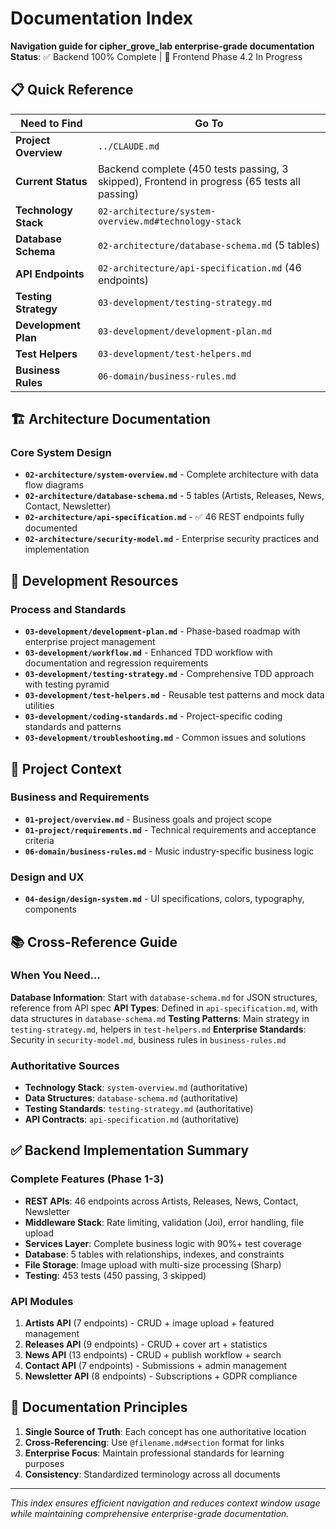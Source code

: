 # Documentation Index

**Navigation guide for cipher_grove_lab enterprise-grade documentation**  
**Status**: ✅ Backend 100% Complete | 🚧 Frontend Phase 4.2 In Progress

## 📋 Quick Reference

| Need to Find | Go To |
|--------------|-------|
| **Project Overview** | `../CLAUDE.md` |
| **Current Status** | Backend complete (450 tests passing, 3 skipped), Frontend in progress (65 tests all passing) |
| **Technology Stack** | `02-architecture/system-overview.md#technology-stack` |
| **Database Schema** | `02-architecture/database-schema.md` (5 tables) |
| **API Endpoints** | `02-architecture/api-specification.md` (46 endpoints) |
| **Testing Strategy** | `03-development/testing-strategy.md` |
| **Development Plan** | `03-development/development-plan.md` |
| **Test Helpers** | `03-development/test-helpers.md` |
| **Business Rules** | `06-domain/business-rules.md` |

## 🏗️ Architecture Documentation

### Core System Design
- **`02-architecture/system-overview.md`** - Complete architecture with data flow diagrams
- **`02-architecture/database-schema.md`** - 5 tables (Artists, Releases, News, Contact, Newsletter)
- **`02-architecture/api-specification.md`** - ✅ 46 REST endpoints fully documented
- **`02-architecture/security-model.md`** - Enterprise security practices and implementation

## 🔧 Development Resources

### Process and Standards
- **`03-development/development-plan.md`** - Phase-based roadmap with enterprise project management
- **`03-development/workflow.md`** - Enhanced TDD workflow with documentation and regression requirements
- **`03-development/testing-strategy.md`** - Comprehensive TDD approach with testing pyramid
- **`03-development/test-helpers.md`** - Reusable test patterns and mock data utilities
- **`03-development/coding-standards.md`** - Project-specific coding standards and patterns
- **`03-development/troubleshooting.md`** - Common issues and solutions

## 🎯 Project Context

### Business and Requirements
- **`01-project/overview.md`** - Business goals and project scope
- **`01-project/requirements.md`** - Technical requirements and acceptance criteria
- **`06-domain/business-rules.md`** - Music industry-specific business logic

### Design and UX
- **`04-design/design-system.md`** - UI specifications, colors, typography, components

## 📚 Cross-Reference Guide

### When You Need...

**Database Information**: Start with `database-schema.md` for JSON structures, reference from API spec
**API Types**: Defined in `api-specification.md`, with data structures in `database-schema.md`
**Testing Patterns**: Main strategy in `testing-strategy.md`, helpers in `test-helpers.md`
**Enterprise Standards**: Security in `security-model.md`, business rules in `business-rules.md`

### Authoritative Sources
- **Technology Stack**: `system-overview.md` (authoritative)
- **Data Structures**: `database-schema.md` (authoritative)  
- **Testing Standards**: `testing-strategy.md` (authoritative)
- **API Contracts**: `api-specification.md` (authoritative)

## ✅ Backend Implementation Summary

### Complete Features (Phase 1-3)
- **REST APIs**: 46 endpoints across Artists, Releases, News, Contact, Newsletter
- **Middleware Stack**: Rate limiting, validation (Joi), error handling, file upload
- **Services Layer**: Complete business logic with 90%+ test coverage
- **Database**: 5 tables with relationships, indexes, and constraints
- **File Storage**: Image upload with multi-size processing (Sharp)
- **Testing**: 453 tests (450 passing, 3 skipped)

### API Modules
1. **Artists API** (7 endpoints) - CRUD + image upload + featured management
2. **Releases API** (9 endpoints) - CRUD + cover art + statistics
3. **News API** (13 endpoints) - CRUD + publish workflow + search
4. **Contact API** (7 endpoints) - Submissions + admin management
5. **Newsletter API** (8 endpoints) - Subscriptions + GDPR compliance

## 🔄 Documentation Principles

1. **Single Source of Truth**: Each concept has one authoritative location
2. **Cross-Referencing**: Use `@filename.md#section` format for links
3. **Enterprise Focus**: Maintain professional standards for learning purposes
4. **Consistency**: Standardized terminology across all documents

---

*This index ensures efficient navigation and reduces context window usage while maintaining comprehensive enterprise-grade documentation.*